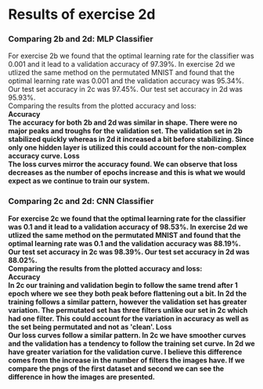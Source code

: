 # Results of exercise 2d
### Comparing 2b and 2d: MLP Classifier
For exercise 2b we found that the optimal learning rate for the classifier was 0.001 and it lead to a validation accuracy of 97.39%.
In exercise 2d we utlized the same method on the permutated MNIST and found that the optimal learning rate was 0.001 and the validation accuracy was 95.34%. <br>
Our test set accuracy in 2c was 97.45%. 
Our test set accuracy in 2d was 95.93%.
<br>
Comparing the results from the plotted accuracy and loss: <br>
<b> Accuracy <br>
    The accuracy for both 2b and 2d was similar in shape. There were no major peaks and troughs for the validation set. The validation set in 2b stabilized quickly whereas in 2d it increased a bit before stabilizing. Since only one hidden layer is utilized this could account for the non-complex accuracy curve.
<b> Loss <br>
    The loss curves mirror the accuracy found. We can observe that loss decreases as the number of epochs increase and this is what we would expect as we continue to train our system.
    
### Comparing 2c and 2d: CNN Classifier
For exercise 2c we found that the optimal learning rate for the classifier was 0.1 and it lead to a validation accuracy of 98.53%.
In exercise 2d we utlized the same method on the permutated MNIST and found that the optimal learning rate was 0.1 and the validation accuracy was 88.19%. <br>
Our test set accuracy in 2c was 98.39%. 
Our test set accuracy in 2d was 88.02%.
<br>
Comparing the results from the plotted accuracy and loss: <br>
<b> Accuracy <br>
    In 2c our training and validation begin to follow the same trend after 1 epoch where we see they both peak before flattening out a bit. In 2d the training follows a similar pattern, however the validation set has greater variation. The permutated set has three filters unlike our set in 2c which had one filter. This could account for the variation in accuracy as well as the set being permutated and not as 'clean'. 
<b> Loss <br>
    Our loss curves follow a similar pattern. In 2c we have smoother curves and the validation has a tendency to follow the training set curve. In 2d we have greater variation for the validation curve. I believe this difference comes from the increase in the number of filters the images have. If we compare the pngs of the first dataset and second we can see the difference in how the images are presented.
